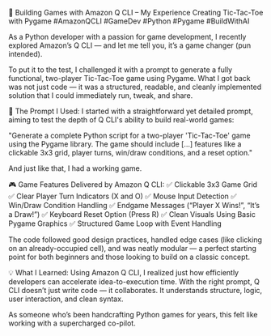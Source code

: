 🚀 Building Games with Amazon Q CLI – My Experience Creating Tic-Tac-Toe with Pygame
#AmazonQCLI #GameDev #Python #Pygame #BuildWithAI

As a Python developer with a passion for game development, I recently explored Amazon’s Q CLI — and let me tell you, it’s a game changer (pun intended).

To put it to the test, I challenged it with a prompt to generate a fully functional, two-player Tic-Tac-Toe game using Pygame. What I got back was not just code — it was a structured, readable, and cleanly implemented solution that I could immediately run, tweak, and share.

🧠 The Prompt I Used:
I started with a straightforward yet detailed prompt, aiming to test the depth of Q CLI's ability to build real-world games:

"Generate a complete Python script for a two-player 'Tic-Tac-Toe' game using the Pygame library. The game should include [...] features like a clickable 3x3 grid, player turns, win/draw conditions, and a reset option."

And just like that, I had a working game.

🎮 Game Features Delivered by Amazon Q CLI:
✅ Clickable 3x3 Game Grid
✅ Clear Player Turn Indicators (X and O)
✅ Mouse Input Detection
✅ Win/Draw Condition Handling
✅ Endgame Messages (“Player X Wins!”, “It’s a Draw!”)
✅ Keyboard Reset Option (Press R)
✅ Clean Visuals Using Basic Pygame Graphics
✅ Structured Game Loop with Event Handling

The code followed good design practices, handled edge cases (like clicking on an already-occupied cell), and was neatly modular — a perfect starting point for both beginners and those looking to build on a classic concept.

💡 What I Learned:
Using Amazon Q CLI, I realized just how efficiently developers can accelerate idea-to-execution time. With the right prompt, Q CLI doesn’t just write code — it collaborates. It understands structure, logic, user interaction, and clean syntax.

As someone who’s been handcrafting Python games for years, this felt like working with a supercharged co-pilot.
